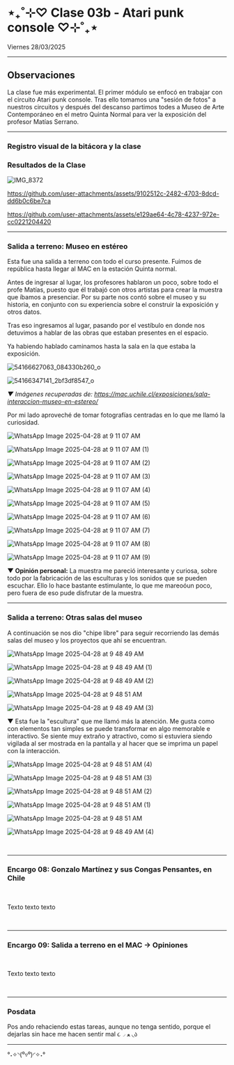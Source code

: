 # ⋆₊˚⊹♡ Clase 03b - Atari punk console ♡⊹˚₊⋆

Viernes 28/03/2025

***

## Observaciones

La clase fue más experimental. El primer módulo se enfocó en trabajar con el circuito Atari punk console. Tras ello tomamos una "sesión de fotos" a nuestros circuitos y después del descanso partimos todes a Museo de Arte Contemporáneo en el metro Quinta Normal para ver la exposición del profesor Matías Serrano.

***

### Registro visual de la bitácora y la clase

### Resultados de la Clase

![IMG_8372](https://github.com/user-attachments/assets/a2a70eaf-efc1-4fce-a170-56474fe5931e)

<https://github.com/user-attachments/assets/9102512c-2482-4703-8dcd-dd6b0c6be7ca>

<https://github.com/user-attachments/assets/e129ae64-4c78-4237-972e-cc0221204420>

***

### Salida a terreno: Museo en estéreo

Esta fue una salida a terreno con todo el curso presente. Fuimos de república hasta llegar al MAC en la estación Quinta normal.

Antes de ingresar al lugar, los profesores hablaron un poco, sobre todo el profe Matías, puesto que él trabajó con otros artistas para crear la muestra que íbamos a presenciar. Por su parte nos contó sobre el museo y su historia, en conjunto con su experiencia sobre el construir la exposición y otros datos.

Tras eso ingresamos al lugar, pasando por el vestíbulo en donde nos detuvimos a hablar de las obras que estaban presentes en el espacio.

Ya habiendo hablado caminamos hasta la sala en la que estaba la exposición.

![54166627063_084330b260_o](https://github.com/user-attachments/assets/4b879a51-c688-4000-86f8-1fffd9ccc481)

![54166347141_2bf3df8547_o](https://github.com/user-attachments/assets/aae15e61-85b2-4076-88b5-507b322993fb)

_▼ Imágenes recuperadas de: <https://mac.uchile.cl/exposiciones/sala-interaccion-museo-en-estereo/>_

Por mi lado aproveché de tomar fotografías centradas en lo que me llamó la curiosidad.

![WhatsApp Image 2025-04-28 at 9 11 07 AM](https://github.com/user-attachments/assets/6d3591fc-0c51-4569-8aca-fd485e7d08b6)

![WhatsApp Image 2025-04-28 at 9 11 07 AM (1)](https://github.com/user-attachments/assets/a77a56f0-f670-41fc-9eca-f888e41f10fd)

![WhatsApp Image 2025-04-28 at 9 11 07 AM (2)](https://github.com/user-attachments/assets/114d4405-88db-4382-9769-0f1434d1975f)

![WhatsApp Image 2025-04-28 at 9 11 07 AM (3)](https://github.com/user-attachments/assets/b7767f8a-cef3-4e70-8e94-9db83c8bfb70)

![WhatsApp Image 2025-04-28 at 9 11 07 AM (4)](https://github.com/user-attachments/assets/ba6c4cbb-0ba0-417c-938c-83a4aa7d77a2)

![WhatsApp Image 2025-04-28 at 9 11 07 AM (5)](https://github.com/user-attachments/assets/91e7200c-ec8f-4b7f-acaf-6c71db3512ad)

![WhatsApp Image 2025-04-28 at 9 11 07 AM (6)](https://github.com/user-attachments/assets/1c2269a3-c970-4094-bb69-28dbeb2a4916)

![WhatsApp Image 2025-04-28 at 9 11 07 AM (7)](https://github.com/user-attachments/assets/135c47ce-d02a-4d38-b19c-b16d6da9010d)

![WhatsApp Image 2025-04-28 at 9 11 07 AM (8)](https://github.com/user-attachments/assets/25f4e335-85c4-49fc-8a8e-9eb8c51db76b)

![WhatsApp Image 2025-04-28 at 9 11 07 AM (9)](https://github.com/user-attachments/assets/a161bda5-d858-463d-ada0-22a92a2c96d1)

**▼ Opinión personal:** La muestra me pareció interesante y curiosa, sobre todo por la fabricación de las esculturas y los sonidos que se pueden escuchar. Ello lo hace bastante estimulante, lo que me mareoóun poco, pero fuera de eso pude disfrutar de la muestra.

***

### Salida a terreno: Otras salas del museo

A continuación se nos dio "chipe libre" para seguir recorriendo las demás salas del museo y los proyectos que ahí se encuentran.

![WhatsApp Image 2025-04-28 at 9 48 49 AM](https://github.com/user-attachments/assets/21309455-bf8c-4ad0-8dc6-707255dcf40a)

![WhatsApp Image 2025-04-28 at 9 48 49 AM (1)](https://github.com/user-attachments/assets/66407e8b-460d-4a30-82c6-b4a245b1a9f9)

![WhatsApp Image 2025-04-28 at 9 48 49 AM (2)](https://github.com/user-attachments/assets/ec660c9e-e940-4dc4-92c7-c7db8462f66c)

![WhatsApp Image 2025-04-28 at 9 48 51 AM](https://github.com/user-attachments/assets/d90d04dc-c2a8-4287-9b0d-b7db233bad50)

![WhatsApp Image 2025-04-28 at 9 48 49 AM (3)](https://github.com/user-attachments/assets/118ae423-b8ca-4a50-aac4-32620a4bf89e)

▼ Esta fue la "escultura" que me llamó más la atención. Me gusta como con elementos tan simples se puede transformar en algo memorable e interactivo. Se siente muy extraño y atractivo, como si estuviera siendo vigilada al ser mostrada en la pantalla y al hacer que se imprima un papel con la interacción.

![WhatsApp Image 2025-04-28 at 9 48 51 AM (4)](https://github.com/user-attachments/assets/915c7554-feb1-42b3-9b14-1a2a18640a6a)

![WhatsApp Image 2025-04-28 at 9 48 51 AM (3)](https://github.com/user-attachments/assets/134a1941-0a90-4fcb-8dea-75f7f9461b05)

![WhatsApp Image 2025-04-28 at 9 48 51 AM (2)](https://github.com/user-attachments/assets/73b5206a-888a-40a8-a5a5-a9dec6569e88)

![WhatsApp Image 2025-04-28 at 9 48 51 AM (1)](https://github.com/user-attachments/assets/e40596f2-100e-4240-aae1-185d63fada5d)

![WhatsApp Image 2025-04-28 at 9 48 51 AM](https://github.com/user-attachments/assets/e7c0b6c1-af55-4a25-8c85-e94535421742)

![WhatsApp Image 2025-04-28 at 9 48 49 AM (4)](https://github.com/user-attachments/assets/26931d89-af86-4611-aff3-7b495e8a38d0)

<br>

***

### Encargo 08: Gonzalo Martínez y sus Congas Pensantes, en Chile

<br>

Texto texto texto

<br>

***

### Encargo 09: Salida a terreno en el MAC -> Opiniones

<br>

Texto texto texto

<br>

***

### Posdata

Pos ando rehaciendo estas tareas, aunque no tenga sentido, porque el dejarlas sin hace me hacen sentir mal ૮◞ ﻌ ◟ა

***

°˖✧◝(⁰▿⁰)◜✧˖°
